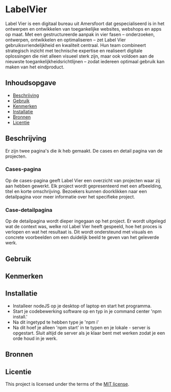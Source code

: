 # LabelVier

<p>Label Vier is een digitaal bureau uit Amersfoort dat gespecialiseerd is in het ontwerpen en ontwikkelen van toegankelijke websites, webshops en apps op maat. Met een gestructureerde aanpak in vier fasen – onderzoeken, ontwerpen, ontwikkelen en optimaliseren – zet Label Vier gebruiksvriendelijkheid en kwaliteit centraal. Hun team combineert strategisch inzicht met technische expertise en realiseert digitale oplossingen die niet alleen visueel sterk zijn, maar ook voldoen aan de nieuwste toegankelijkheidsrichtlijnen – zodat iedereen optimaal gebruik kan maken van het eindproduct.</p>


## Inhoudsopgave

  * [Beschrijving](#beschrijving)
  * [Gebruik](#gebruik)
  * [Kenmerken](#kenmerken)
  * [Installatie](#installatie)
  * [Bronnen](#bronnen)
  * [Licentie](#licentie)

## Beschrijving
Er zijn twee pagina's die ik heb gemaakt. De cases en detail pagina van de projecten. 

### Cases-pagina
Op de cases-pagina geeft Label Vier een overzicht van projecten waar zij aan hebben gewerkt. Elk project wordt gepresenteerd met een afbeelding, titel en korte omschrijving. Bezoekers kunnen doorklikken naar een detailpagina voor meer informatie over het specifieke project.

### Case-detailpagina
Op de detailpagina wordt dieper ingegaan op het project. Er wordt uitgelegd wat de context was, welke rol Label Vier heeft gespeeld, hoe het proces is verlopen en wat het resultaat is. Dit wordt ondersteund met visuals en concrete voorbeelden om een duidelijk beeld te geven van het geleverde werk.
<!-- Voeg een mooie poster visual toe 📸 -->
<!-- Voeg een link toe naar Github Pages 🌐-->

## Gebruik
<!-- Bij Gebruik staat de user story, hoe het werkt en wat je er mee kan. -->

## Kenmerken
<!-- Bij Kenmerken staat welke technieken zijn gebruikt en hoe. Wat is de HTML structuur? Wat zijn de belangrijkste dingen in CSS? Wat is er met JS gedaan en hoe? Misschien heb je iets met NodeJS gedaan, of heb je een framwork of library gebruikt? -->

## Installatie
- Installeer nodeJS op je desktop of laptop en start het programma.
- Start je codebewerking software op en typ in je command center 'npm install.'
- Na dit ingetypd te hebben type je 'npm i'
- Na dit hoef je alleen 'npm start' in te typen en je lokale - server is opgestart. Sluit altijd de server als je klaar bent met werken zodat je een orde houd in je werk.

## Bronnen

## Licentie

This project is licensed under the terms of the [MIT license](./LICENSE).
